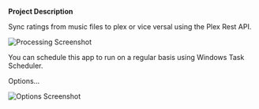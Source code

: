 **Project Description**

Sync ratings from music files to plex or vice versal using the Plex Rest API.

![Processing Screenshot](https://github.com/vbtrek/PlexRatingsSync/assets/26403480/6d726775-dfc5-45c3-99e0-3606f0ef24ed)

You can schedule this app to run on a regular basis using Windows Task Scheduler.

Options...

![Options Screenshot](https://github.com/vbtrek/PlexRatingsSync/assets/26403480/fc785569-d5fb-4fcf-8d56-9e3089eb4bd2)
